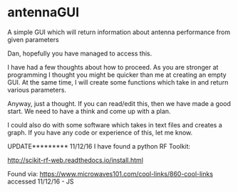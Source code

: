 # antennaGUI
A simple GUI which will return information about antenna performance from given parameters

Dan, hopefully you have managed to access this.

I have had a few thoughts about how to proceed.  As you are stronger at programming I thought you might be quicker than me at creating an empty GUI. At the same time, I will create some functions which take in and return various parameters.

Anyway, just a thought.  If you can read/edit this, then we have made a good start.  We need to have a think and come up with a plan.

I could also do with some software which takes in text files and creates a graph.  If you have any code or experience of this, let me know.

UPDATE********* 11/12/16
I have found a python RF Toolkit:

http://scikit-rf-web.readthedocs.io/install.html

Found via:
https://www.microwaves101.com/cool-links/860-cool-links accessed 11/12/16 - JS

